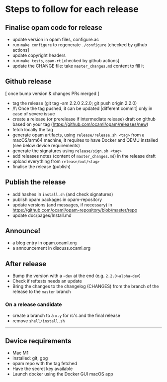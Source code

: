 # Steps to follow for each release

## Finalise opam code for release
* update version in opam files, configure.ac
* run `make configure` to regenerate `./configure` [checked by github actions]
* update copyright headers
* run `make tests`, `opam-rt` [checked by github actions]
* update the CHANGE file: take `master_changes.md` content to fill it

## Github release

[ once bump version & changes PRs merged ]
* tag the release (git tag -am 2.2.0 2.2.0; git push origin 2.2.0)
* /!\ Once the tag pushed, it can be updated [different commit] only in case of severe issue
* create a release (or prerelease if intermediate release) draft on github based on your tag (https://github.com/ocaml/opam/releases/new)
* fetch locally the tag
* generate opam artifacts, using `release/release.sh <tag>` from a macOS/arm64 machine, it requires to have Docker and QEMU installed (see below device requirements)
* generate the signatures using `release/sign.sh <tag>`
* add releases notes (content of `master_changes.md`) in the release draft
* upload everything from `release/out/<tag>`
* finalise the release (publish)

## Publish the release

* add hashes in `install.sh` (and check signatures)
* publish opam packages in opam-repository
* update versions (and messages, if necessary) in https://github.com/ocaml/opam-repository/blob/master/repo
* update doc/pages/Install.md

## Announce!

* a blog entry in opam.ocaml.org
* a announcement in discuss.ocaml.org


## After release

* Bump the version with a `~dev` at the end (e.g. `2.2.0~alpha~dev`)
* Check if reftests needs an update
* Bring the changes to the changelog (CHANGES) from the branch of the release to the `master` branch

### On a release candidate
* create a branch to a `x.y` for rc's and the final release
* remove `shell/install.sh`

---

## Device requirements
* Mac M1
* installed: git, gpg
* opam repo with the tag fetched
* Have the secret key available
* Launch docker using the Docker GUI macOS app
